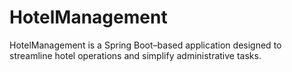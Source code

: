 # HotelManagement
HotelManagement is a Spring Boot–based application designed to streamline hotel operations and simplify administrative tasks.

